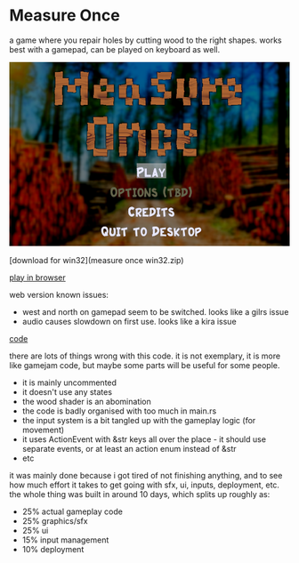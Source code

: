 # Measure Once

a game where you repair holes by cutting wood to the right shapes. works best with a gamepad, can be played on keyboard as well.

![screenshot](screenshot.png)

[download for win32](measure once win32.zip)

[play in browser](./play/index.html)

web version known issues:
- west and north on gamepad seem to be switched. looks like a gilrs issue
- audio causes slowdown on first use. looks like a kira issue

[code](https://github.com/robtfm/bevy_carp)

there are lots of things wrong with this code. it is not exemplary, it is more like gamejam code, but maybe some parts will be useful for some people.
- it is mainly uncommented
- it doesn't use any states
- the wood shader is an abomination
- the code is badly organised with too much in main.rs
- the input system is a bit tangled up with the gameplay logic (for movement)
- it uses ActionEvent with &str keys all over the place - it should use separate events, or at least an action enum instead of &str
- etc

it was mainly done because i got tired of not finishing anything, and to see how much effort it takes to get going with sfx, ui, inputs, deployment, etc.
the whole thing was built in around 10 days, which splits up roughly as:
- 25% actual gameplay code
- 25% graphics/sfx
- 25% ui
- 15% input management
- 10% deployment